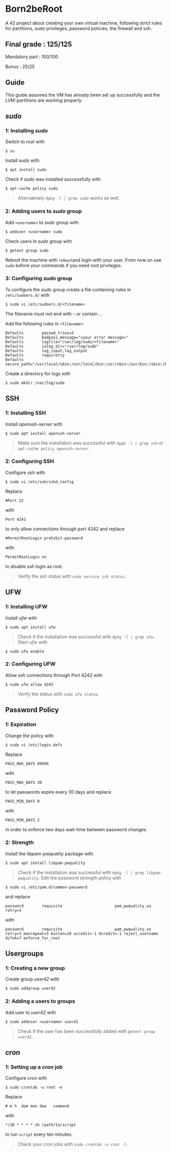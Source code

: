# Born2beRoot

A 42 project about creating your own virtual machine, following strict rules for partitions, sudo privileges, password policies, the firewall and ssh. 

## Final grade : 125/125

Mandatory part : 100/100

Bonus : 25/25

## Guide

This guide assumes the VM has already been set up successfully and the LVM-partitions are working properly. 

## *sudo* 

### 1: Installing *sudo*
Switch to *root* with
```
$ su
```
Install *sudo* with
```
$ apt install sudo
```
Check if *sudo* was installed successfully with
```
$ apt-cache policy sudo
```
>Alternatively `dpkg -l | grep sudo` works as well. 

### 2: Adding users to *sudo* group
Add `<username>` to *sudo* group with
```
$ adduser <username> sudo  
```
Check users in *sudo* group with
```
$ getent group sudo  
```
Reboot the machine with `reboot`and login with your user.
From now on use `sudo` before your commands if you need root privileges. 
  
### 3: Configuring *sudo* group
To configure the *sudo* group create a file containing rules in  `/etc/sudoers.d/` with
```
$ sudo vi /etc/sudoers.d/<filename>  
```
The filename must not end with `~` or contain `.`. 
  
Add the following rules in `<filename>`:
```
Defaults        passwd_tries=3
Defaults        badpass_message="<your error message>"
Defaults        logfile="/var/log/sudo/<filename>"
Defaults        iolog_dir="/var/log/sudo"
Defaults        log_input,log_output
Defaults        requiretty
Defaults        secure_path="/usr/local/sbin:/usr/local/bin:/usr/sbin:/usr/bin:/sbin:/bin:/snap/bin"
```
Create a directory for logs with
```
$ sudo mkdir /var/log/sudo
```

## SSH

### 1: Installing SSH
Install *openssh-server* with
```
$ sudo apt install openssh-server
```
>Make sure the installation was successful with `dpgk -l | grep ssh` or `apt-cache policy openssh-server`.

### 2: Configuring SSH
Configure *ssh* with
```
$ sudo vi /etc/ssh/sshd_config
```
Replace
```
#Port 22
```
with
```
Port 4242
```
to only allow connections through port 4242 and replace
```
#PermitRootLogin prohibit-password
```
with
```
PermitRootLogin no
```
to disable *ssh* login as root. 
>Verify the *ssh* status with `sudo service ssh status`. 

## UFW

### 1: Installing UFW
Install *ufw* with
```
$ sudo apt install ufw
```
>Check if the installation was successful with `dpkg -l | grep ufw`. 
Start *ufw* with
```
$ sudo ufw enable
```

### 2: Configuring UFW
Allow *ssh* connections through Port 4242 with
```
$ sudo ufw allow 4242
```
>Verify the status with `sudo ufw status`.

## Password Policy

### 1: Expiration
Change the policy with
```
$ sudo vi /etc/login.defs
```
Replace
```
PASS_MAX_DAYS 99999
```
with 
```
PASS_MAX_DAYS 30
```
to let passwords expire every 30 days and replace
```
PASS_MIN_DAYS 0
```
with
```
PASS_MIN_DAYS 2
```
in order to enforce two days wait-time between password changes.

### 2: Strength
Install the *libpam-pwquality* package with
```
$ sudo apt install libpam-pwquality
```
>Check if the installation was successful with `dpkg -l | grep libpam-pwquality`.
Edit the password strength policy with
```
$ sudo vi /etc/pam.d/common-password
```
and replace
```
password        requisite                       pam_pwquality.so retry=3
```
with
```
password        requisite                       pam_pwquality.so retry=3 maxrepeat=3 minlen=10 ucredit=-1 dcredit=-1 reject_username difok=7 enforce_for_root
```

## Usergroups

### 1: Creating a new group
Create group *user42* with
```
$ sudo addgroup user42
```

### 2: Adding a users to groups
Add user to *user42* with
```
$ sudo adduser <username> user42
```
>Check if the user has been successfully added with `getent group user42`.

## *cron*

### 1: Setting up a *cron* job
Configure *cron* with
```
$ sudo crontab -u root -e
```
Replace
```
# m h  dom mon dow   command
```
with
```
*/10 * * * * sh /path/to/script
```
to run `script` every ten minutes.
>Check your *cron* jobs with `sudo crontab -u root -l`.
